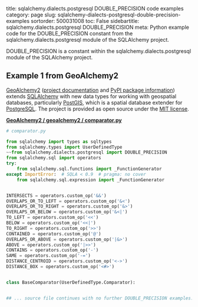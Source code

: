 title: sqlalchemy.dialects.postgresql DOUBLE_PRECISION code examples
category: page
slug: sqlalchemy-dialects-postgresql-double-precision-examples
sortorder: 500031008
toc: False
sidebartitle: sqlalchemy.dialects.postgresql DOUBLE_PRECISION
meta: Python example code for the DOUBLE_PRECISION constant from the sqlalchemy.dialects.postgresql module of the SQLAlchemy project.


DOUBLE_PRECISION is a constant within the sqlalchemy.dialects.postgresql module of the SQLAlchemy project.


## Example 1 from GeoAlchemy2
[GeoAlchemy2](https://github.com/geoalchemy/geoalchemy2)
([project documentation](https://geoalchemy-2.readthedocs.io/en/latest/)
and
[PyPI package information](https://pypi.org/project/GeoAlchemy2/))
extends [SQLAlchemy](/sqlalchemy.html) with new data types for working
with geospatial databases, particularly [PostGIS](http://postgis.net/),
which is a spatial database extender for [PostgreSQL](/postgresql.html).
The project is provided as open source under the
[MIT license](https://github.com/geoalchemy/geoalchemy2/blob/master/COPYING.rst).

[**GeoAlchemy2 / geoalchemy2 / comparator.py**](https://github.com/geoalchemy/geoalchemy2/blob/master/geoalchemy2/./comparator.py)

```python
# comparator.py

from sqlalchemy import types as sqltypes
from sqlalchemy.types import UserDefinedType
~~from sqlalchemy.dialects.postgresql import DOUBLE_PRECISION
from sqlalchemy.sql import operators
try:
    from sqlalchemy.sql.functions import _FunctionGenerator
except ImportError:  # SQLA < 0.9  # pragma: no cover
    from sqlalchemy.sql.expression import _FunctionGenerator


INTERSECTS = operators.custom_op('&&')
OVERLAPS_OR_TO_LEFT = operators.custom_op('&<')
OVERLAPS_OR_TO_RIGHT = operators.custom_op('&>')
OVERLAPS_OR_BELOW = operators.custom_op('&<|')
TO_LEFT = operators.custom_op('<<')
BELOW = operators.custom_op('<<|')
TO_RIGHT = operators.custom_op('>>')
CONTAINED = operators.custom_op('@')
OVERLAPS_OR_ABOVE = operators.custom_op('|&>')
ABOVE = operators.custom_op('|>>')
CONTAINS = operators.custom_op('-')
SAME = operators.custom_op('-=')
DISTANCE_CENTROID = operators.custom_op('<->')
DISTANCE_BOX = operators.custom_op('<#>')


class BaseComparator(UserDefinedType.Comparator):


## ... source file continues with no further DOUBLE_PRECISION examples...

```

